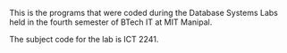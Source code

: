 This is the programs that were coded during the Database Systems Labs held in the fourth semester of BTech IT at MIT Manipal. 

The subject code for the lab is ICT 2241.